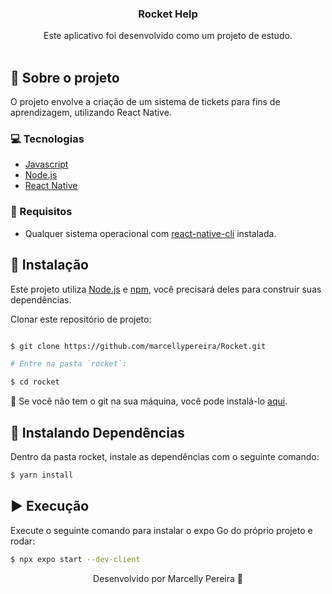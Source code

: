 <p align="center">
  <h3 align="center">Rocket Help</h3>


  <p align="center">
    Este aplicativo foi desenvolvido como um projeto de estudo.
    <br />
    <br />
  </p>
</p>

## :book: Sobre o projeto


O projeto envolve a criação de um sistema de tickets para fins de aprendizagem, utilizando React Native.
### :computer: Tecnologias

* [Javascript](https://www.javascript.com/)
* [Node.js](https://nodejs.org/en/)
* [React Native](https://reactnative.dev/)

### :construction: Requisitos
- Qualquer sistema operacional com [react-native-cli](https://reactnative.dev/docs/environment-setup) instalada.

## :bricks: Instalação

Este projeto utiliza [Node.js](https://nodejs.org/en/) e [npm](https://www.npmjs.com/), você precisará deles para construir suas dependências.


Clonar este repositório de projeto:
```bash

$ git clone https://github.com/marcellypereira/Rocket.git

# Entre na pasta `rocket`:

$ cd rocket
```

🚨 Se você não tem o git na sua máquina, você pode instalá-lo [aqui](https://git-scm.com/downloads).


## :construction: Instalando Dependências

Dentro da pasta rocket, instale as dependências com o seguinte comando:

```bash
$ yarn install
```


## :arrow_forward: Execução

Execute o seguinte comando para instalar o expo Go do próprio projeto e rodar:

```bash
$ npx expo start --dev-client
```


<p align="center">Desenvolvido por Marcelly Pereira 💜</p>
